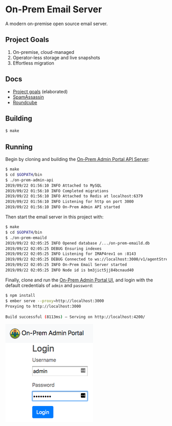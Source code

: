 # On-Prem Email Server

A modern on-premise open source email server.

## Project Goals

1. On-premise, cloud-managed
2. Operator-less storage and live snapshots
3. Effortless migration

## Docs

* [Project goals](./docs/Goals.md) (elaborated)
* [SpamAssassin](./docs/SpamAssassin.md)
* [Roundcube](./docs/Roundcube.md)

## Building

```sh
$ make
```

## Running

Begin by cloning and building the [On-Prem Admin Portal API Server](git@github.com:Megalithic-LLC/on-prem-admin-api.git):

```sh
$ make
$ cd $GOPATH/bin
$ ./on-prem-admin-api
2019/09/22 01:56:10 INFO Attached to MySQL
2019/09/22 01:56:10 INFO Completed migrations
2019/09/22 01:56:10 INFO Attached to Redis at localhost:6379
2019/09/22 01:56:10 INFO Listening for http on port 3000
2019/09/22 01:56:10 INFO On-Prem Admin API started
```

Then start the email server in this project with:

```sh
$ make
$ cd $GOPATH/bin
$ ./on-prem-emaild
2019/09/22 02:05:25 INFO Opened database /.../on-prem-emaild.db
2019/09/22 02:05:25 DEBUG Ensuring indexes
2019/09/22 02:05:25 INFO Listening for IMAP4rev1 on :8143
2019/09/22 02:05:25 DEBUG Connected to ws://localhost:3000/v1/agentStream
2019/09/22 02:05:25 INFO On-Prem Email Server started
2019/09/22 02:05:25 INFO Node id is bm3jict5jj84bcnaud40
```

Finally, clone and run the [On-Prem Admin Portal UI](git@github.com:Megalithic-LLC/on-prem-admin-ui.git), and login with the default credentials of `admin` and `password`:

```sh
$ npm install
$ ember serve --proxy=http://localhost:3000
Proxying to http://localhost:3000

Build successful (8113ms) – Serving on http://localhost:4200/
```

![Admin Portal Login](./login.png)
